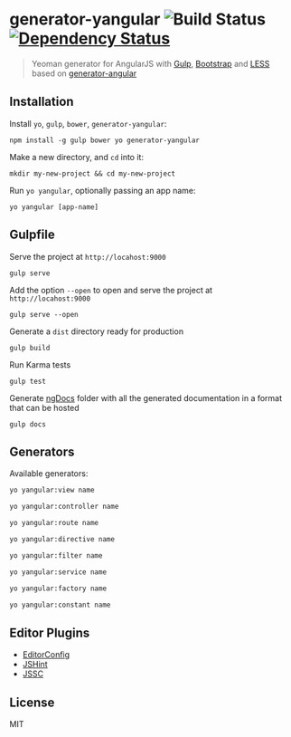 # generator-yangular ![Build Status](https://travis-ci.org/loetjvr/generator-yangular.svg?branch=master) [![Dependency Status](https://david-dm.org/loetjvr/generator-yangular.svg)](https://david-dm.org/loetjvr/generator-yangular.svg)

> Yeoman generator for AngularJS with [Gulp](http://gulpjs.com/), [Bootstrap](http://getbootstrap.com) and [LESS](http://lesscss.org/)
> based on [generator-angular](https://github.com/yeoman/generator-angular)

## Installation

Install `yo`, `gulp`, `bower`, `generator-yangular`:
```
npm install -g gulp bower yo generator-yangular
```

Make a new directory, and `cd` into it:
```
mkdir my-new-project && cd my-new-project
```

Run `yo yangular`, optionally passing an app name:
```
yo yangular [app-name]
```

## Gulpfile
Serve the project at `http://locahost:9000`
```
gulp serve
```
Add the option `--open` to open and serve the project at `http://locahost:9000`
```
gulp serve --open
```
Generate a `dist` directory ready for production
```
gulp build
```
Run Karma tests
```
gulp test
```
Generate [ngDocs](https://github.com/angular/angular.js/wiki/Writing-AngularJS-Documentation) folder with all the generated documentation in a format that can be hosted
```
gulp docs
```

## Generators

Available generators:
```bash
yo yangular:view name
```

```bash
yo yangular:controller name
```

```bash
yo yangular:route name
```

```bash
yo yangular:directive name
```

```bash
yo yangular:filter name
```

```bash
yo yangular:service name
```

```bash
yo yangular:factory name
```

```bash
yo yangular:constant name
```

## Editor Plugins
* [EditorConfig](http://editorconfig.org/#download)
* [JSHint](http://jshint.com/install/)
* [JSSC](http://jscs.info/overview.html)

## License

MIT
